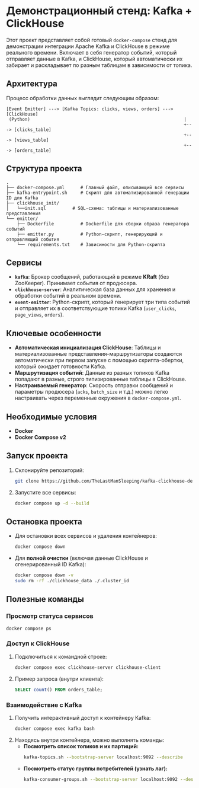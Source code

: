 # Демонстрационный стенд: Kafka + ClickHouse

Этот проект представляет собой готовый `docker-compose` стенд для демонстрации интеграции Apache Kafka и ClickHouse в режиме реального времени. Включает в себя генератор событий, который отправляет данные в Kafka, и ClickHouse, который автоматически их забирает и раскладывает по разным таблицам в зависимости от топика.

## Архитектура

Процесс обработки данных выглядит следующим образом:

```
[Event Emitter] ---> [Kafka Topics: clicks, views, orders] ---> [ClickHouse]
 (Python)                                                          |
                                                                   +---> [clicks_table]
                                                                   +---> [views_table]
                                                                   +---> [orders_table]
```
## Структура проекта

```
.
├── docker-compose.yml      # Главный файл, описывающий все сервисы
├── kafka-entrypoint.sh     # Скрипт для автоматизированной генерации ID для Kafka
├── clickhouse_init/
│   └──init.sql          # SQL-схема: таблицы и материализованные представления
└── emitter/
    ├── Dockerfile          # Dockerfile для сборки образа генератора событий
    ├── emitter.py          # Python-скрипт, генерирующий и отправляющий события
    └── requirements.txt    # Зависимости для Python-скрипта
```

## Сервисы

  * **`kafka`**: Брокер сообщений, работающий в режиме **KRaft** (без ZooKeeper). Принимает события от продюсера.
  * **`clickhouse-server`**: Аналитическая база данных для хранения и обработки событий в реальном времени.
  * **`event-emitter`**: Python-скрипт, который генерирует три типа событий и отправляет их в соответствующие топики Kafka (`user_clicks`, `page_views`, `orders`).

## Ключевые особенности

  * **Автоматическая инициализация ClickHouse**: Таблицы и материализованные представления-маршрутизаторы создаются автоматически при первом запуске с помощью скрипта-обертки, который ожидает готовности Kafka.
  * **Маршрутизация событий**: Данные из разных топиков Kafka попадают в разные, строго типизированные таблицы в ClickHouse.
  * **Настраиваемый генератор**: Скорость отправки сообщений и параметры продюсера (`acks`, `batch_size` и т.д.) можно легко настраивать через переменные окружения в `docker-compose.yml`.

## Необходимые условия

  * **Docker**
  * **Docker Compose v2** 

## Запуск проекта

1.  Склонируйте репозиторий:
    ```bash
    git clone https://github.com/TheLastManSleeping/kafka-clickhouse-demo.git
    ```
2.  Запустите все сервисы:
    ```bash
    docker compose up -d --build
    ```

## Остановка проекта

  * Для остановки всех сервисов и удаления контейнеров:
    ```bash
    docker compose down
    ```
  * Для **полной очистки** (включая данные ClickHouse и сгенерированный ID Kafka):
    ```bash
    docker compose down -v
    sudo rm -rf ./clickhouse_data ./.cluster_id
    ```

## Полезные команды

### Просмотр статуса сервисов

```bash
docker compose ps
```

### Доступ к ClickHouse

1.  Подключиться к командной строке:
    ```bash
    docker compose exec clickhouse-server clickhouse-client
    ```
2.  Пример запроса (внутри клиента):
    ```sql
    SELECT count() FROM orders_table;
    ```

### Взаимодействие с Kafka

1.  Получить интерактивный доступ к контейнеру Kafka:
    ```bash
    docker compose exec kafka bash
    ```
2.  Находясь внутри контейнера, можно выполнять команды:
      * **Посмотреть список топиков и их партиций:**
        ```bash
        kafka-topics.sh --bootstrap-server localhost:9092 --describe
        ```
      * **Посмотреть статус группы потребителей (узнать лаг):**
        ```bash
        kafka-consumer-groups.sh --bootstrap-server localhost:9092 --describe --group clickhouse_router_group
        ```


